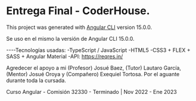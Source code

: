 # Entrega Final - CoderHouse.

This project was generated with [Angular CLI](https://github.com/angular/angular-cli) version 15.0.0.

Se uso en el mismo la versión de Angular CLI 15.0.0. 

----Tecnologías usadas: 
-TypeScript / JavaScript
-HTML5
-CSS3 + FLEX + SASS + Angular Material
-API: https://reqres.in/

Agredecer el apoyo a mi (Profesor) Josué Baez, (Tutor) Lautaro García, (Mentor) Josué Oroya y (Compañero) Exequiel Tortosa. Por el aguante durante toda la cursada.

Curso Angular - Comisión 32330 - Terminado | Nov 2022 - Ene 2023

